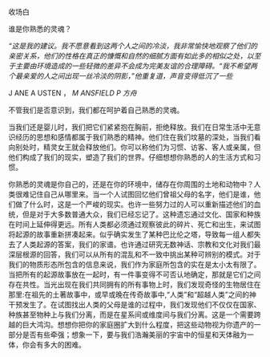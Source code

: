 <title>Familiars in Witchcraft</title><link href="9781620558478.css" rel="stylesheet" type="text/css"> 

收场白

谁是你熟悉的灵魂？

*“这是我的建议。我不愿意看到这两个人之间的冷淡，我非常愉快地观察了他们的亲密关系，他们的性格在真正的慷慨和自然的细腻方面有如此多的相似之处，以至于主要由环境造成的一些轻微的差异不会成为完美友谊的合理障碍。“我不希望两个最亲爱的人之间出现一丝冷淡的阴影，”他重复道，声音变得低沉了一些*

J ANE A USTEN ， *M ANSFIELD P 方舟*

不管我们是否意识到，我们都在呵护着自己熟悉的灵魂。

当我们还是婴儿时，我们把它们紧紧抱在胸前，拒绝释放。我们在日常生活中无意识经历的思想和感情都属于我们熟悉的精神。他们住在我们坟墓的深处，当我们看向别处时，精灵女王就会释放他们。你可以称他们为习惯、访客、客人或亲属，但他们构成了我们的现实，塑造了我们的世界。仔细想想你熟悉的人的生活方式和习惯。

你熟悉的灵魂是你自己的，还是在你的环境中，储存在你周围的土地和动物中？人类很难记住自己从哪里来。当一个人试图回忆他们曾祖父母的名字，他们是谁，他们做了什么时，这是一个严峻的现实。也许一些努力过的人可以重新描述他们的血统，但是对于大多数普通大众，我们已经忘记了。这种遗忘通过文化、国家和种族在时间上延伸得更远。所有人类都必须通过观察彼此的碎片、死亡和出生，来试图将起源的故事重新拼凑起来。似乎确实发生了某种巴比伦之塔，导致每一组人都失去了人类起源的答案，我们的家谱。也许通过研究无数神话、宗教和文化对我们最深层根源的回答，我们可以从所有的混乱和不一致中挑出某种可辨别的模式。对于我们的物质形态所包含的信息来说，我们作为家庭所包含的实在是太小太有限了。当把所有的起源故事放在一起时，有一件事变得不可否认地确定，那就是它们之间存在共性。当光出现在我们共同拥有的所有事物上时，我们发现奇怪的生物居住在那里:在祖先的土著故事中，或早或晚在传奇故事中,“人类”和“超越人类”之间的神干预发生了。在试图找出人类的父母是谁的过程中，我们发现他们不仅仅在国家、种族甚至物种上与我们分离，而是在星系间或维度间与我们分离。这是一个需要跨越的巨大鸿沟。想想你把你的家庭圈扩大到什么程度，把这些动物视为你遗产的一部分是否有些牵强；想象一下，要与我们浩瀚美丽的宇宙中的恒星和天体融为一体，你会有多大的困难。